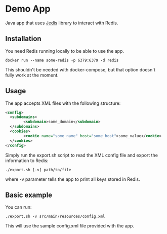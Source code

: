 # Demo App

Java app that uses [Jedis](https://github.com/redis/jedis) library to interact with Redis.

## Installation
You need Redis running locally to be able to use the app.

```shell
docker run --name some-redis -p 6379:6379 -d redis
```
This shouldn't be needed with docker-compose, but that option doesn't fully work at the moment.

## Usage

The app accepts XML files with the following structure:
```xml
<config>
  <subdomains>
        <subdomain>some_domain</subdomain>
  </subdomains>
  <cookies>
        <cookie name="some_name" host="some_host">some_value</cookie>
  </cookies>
</config>
```

Simply run the export.sh script to read the XML config file and export the information to Redis:

```shell
./export.sh [-v] path/to/file
```
where -v parameter tells the app to print all keys stored in Redis.

## Basic example

You can run:
```shell
./export.sh -v src/main/resources/config.xml
```
This will use the sample config.xml file provided with the app.